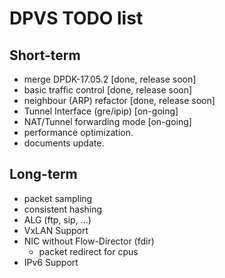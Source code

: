 DPVS TODO list
==============

Short-term
----------

* merge DPDK-17.05.2 [done, release soon]
* basic traffic control [done, release soon]
* neighbour (ARP) refactor [done, release soon]
* Tunnel Interface (gre/ipip) [on-going]
* NAT/Tunnel forwarding mode [on-going]
* performance optimization.
* documents update.

Long-term
---------

* packet sampling
* consistent hashing
* ALG (ftp, sip, ...)
* VxLAN Support
* NIC without Flow-Director (fdir)
  - packet redirect for cpus
* IPv6 Support
